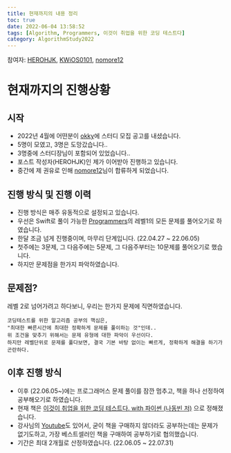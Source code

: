 ```yaml
---
title: 현재까지의 내용 정리
toc: true
date: 2022-06-04 13:58:52
tags: [Algorithm, Programmers, 이것이 취업을 위한 코딩 테스트다]
category: AlgorithmStudy2022
---
```


참여자: [HEROHJK](https://github.com/herohjk), [KWiOS0101](https://github.com/kwios0101), [nomore12](https://github.com/nomore12)

# 현재까지의 진행상황
## 시작
* 2022년 4월에 어떤분이 [okky](https://okky.kr/article/1205183)에 스터디 모집 공고를 내셨습니다.
* 5명이 모였고, 3명은 도망갔습니다..
* 3명중에 스터디장님이 포함되어 있었습니다..
* 포스트 작성자(HEROHJK)인 제가 이어받아 진행하고 있습니다.
* 중간에 제 권유로 인해 [nomore12](https://github.com/nomore12)님이 합류하게 되었습니다.

<!-- more --> 

## 진행 방식 및 진행 이력
* 진행 방식은 매주 유동적으로 설정되고 있습니다.
* 우선은 Swift로 풀이 가능한 [Programmers](https://programmers.co.kr/)의 레벨1의 모든 문제를 풀어오기로 하였습니다.
* 한달 조금 넘게 진행중이며, 마무리 단계입니다. (22.04.27 ~ 22.06.05)
* 첫주에는 3문제, 그 다음주에는 5문제, 그 다음주부터는 10문제를 풀어오기로 했습니다.
* 하지만 문제점을 한가지 파악하였습니다.

## 문제점?
레벨 2로 넘어가려고 하다보니, 우리는 한가지 문제에 직면하였습니다.
```
코딩테스트를 위한 알고리즘 공부의 핵심은, 
"최대한 빠른시간에 최대한 정확하게 문제를 풀이하는 것"인데..
위 조건을 맞추기 위해서는 문제 유형에 대한 파악이 우선이다.
하지만 레벨단위로 문제를 풀다보면, 결국 기본 바탕 없이는 빠르게, 정확하게 해결을 하기가 곤란하다.
```

## 이후 진행 방식
* 이후 (22.06.05~)에는 프로그래머스 문제 풀이를 잠깐 멈추고, 책을 하나 선정하여 공부해오기로 하였습니다.
* 현재 책은 [이것이 취업을 위한 코딩 테스트다. with 파이썬 (나동빈 저)](https://book.naver.com/bookdb/book_detail.nhn?bid=16439154) 으로 정해졌습니다.
* 강사님의 [Youtube](https://www.youtube.com/watch?v=m-9pAwq1o3w&list=PLRx0vPvlEmdAghTr5mXQxGpHjWqSz0dgC)도 있어서, 굳이 책을 구매하지 않더라도 공부하는데는 문제가 없기도하고, 가장 베스트셀러인 책을 구매하여 공부하기로 협의했습니다.
* 기간은 최대 2개월로 산정하였습니다. (22.06.05 ~ 22.07.31)